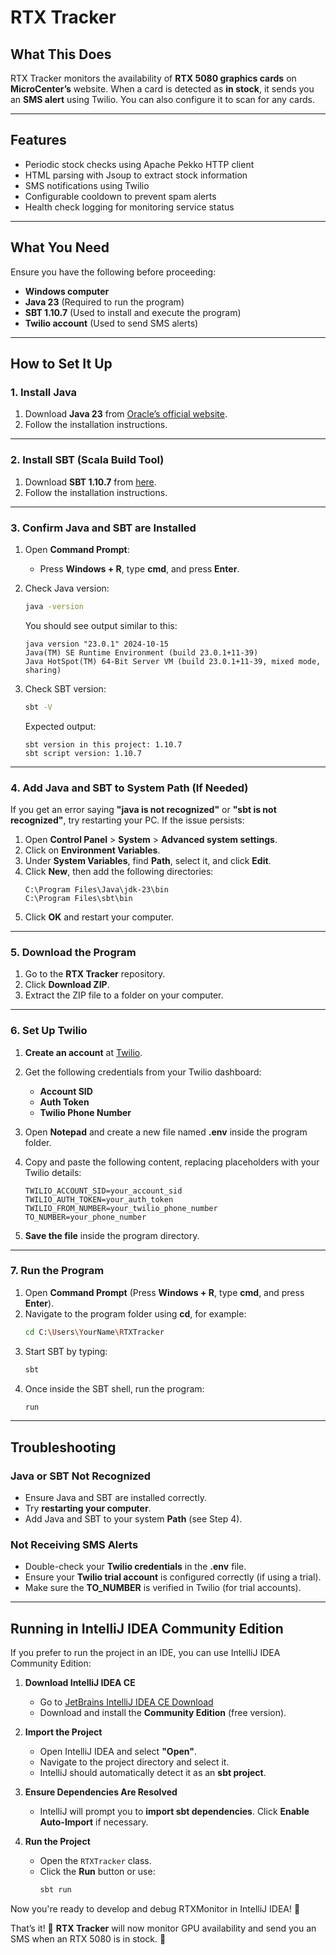 # **RTX Tracker**

## **What This Does**
RTX Tracker monitors the availability of **RTX 5080 graphics cards** on **MicroCenter’s** website. When a card is detected as **in stock**, it sends you an **SMS alert** using Twilio. You can also configure it to scan for any cards.

---

## Features
- Periodic stock checks using Apache Pekko HTTP client
- HTML parsing with Jsoup to extract stock information
- SMS notifications using Twilio
- Configurable cooldown to prevent spam alerts
- Health check logging for monitoring service status

---

## **What You Need**
Ensure you have the following before proceeding:

- **Windows computer**
- **Java 23** (Required to run the program)
- **SBT 1.10.7** (Used to install and execute the program)
- **Twilio account** (Used to send SMS alerts)

---

## **How to Set It Up**

### **1. Install Java**
1. Download **Java 23** from [Oracle’s official website](https://www.oracle.com/java/technologies/javase/jdk23-archive-downloads.html).
2. Follow the installation instructions.

---

### **2. Install SBT (Scala Build Tool)**
1. Download **SBT 1.10.7** from [here](https://www.scala-sbt.org/download.html).
2. Follow the installation instructions.

---

### **3. Confirm Java and SBT are Installed**
1. Open **Command Prompt**:
   - Press **Windows + R**, type **cmd**, and press **Enter**.

2. Check Java version:  
   ```sh  
   java -version  
   ```  
   You should see output similar to this:  
   ```  
   java version "23.0.1" 2024-10-15  
   Java(TM) SE Runtime Environment (build 23.0.1+11-39)  
   Java HotSpot(TM) 64-Bit Server VM (build 23.0.1+11-39, mixed mode, sharing)  
   ```

3. Check SBT version:  
   ```sh  
   sbt -V  
   ```  
   Expected output:  
   ```  
   sbt version in this project: 1.10.7  
   sbt script version: 1.10.7  
   ```

---

### **4. Add Java and SBT to System Path (If Needed)**
If you get an error saying **"java is not recognized"** or **"sbt is not recognized"**, try restarting your PC. If the issue persists:

1. Open **Control Panel** > **System** > **Advanced system settings**.
2. Click on **Environment Variables**.
3. Under **System Variables**, find **Path**, select it, and click **Edit**.
4. Click **New**, then add the following directories:  
   ```  
   C:\Program Files\Java\jdk-23\bin  
   C:\Program Files\sbt\bin  
   ```
5. Click **OK** and restart your computer.

---

### **5. Download the Program**
1. Go to the **RTX Tracker** repository.
2. Click **Download ZIP**.
3. Extract the ZIP file to a folder on your computer.

---

### **6. Set Up Twilio**
1. **Create an account** at [Twilio](https://www.twilio.com/).
2. Get the following credentials from your Twilio dashboard:
   - **Account SID**
   - **Auth Token**
   - **Twilio Phone Number**

3. Open **Notepad** and create a new file named **.env** inside the program folder.
4. Copy and paste the following content, replacing placeholders with your Twilio details:  
   ```  
   TWILIO_ACCOUNT_SID=your_account_sid  
   TWILIO_AUTH_TOKEN=your_auth_token  
   TWILIO_FROM_NUMBER=your_twilio_phone_number  
   TO_NUMBER=your_phone_number  
   ```
5. **Save the file** inside the program directory.

---

### **7. Run the Program**
1. Open **Command Prompt** (Press **Windows + R**, type **cmd**, and press **Enter**).
2. Navigate to the program folder using **cd**, for example:  
   ```sh  
   cd C:\Users\YourName\RTXTracker  
   ```
3. Start SBT by typing:  
   ```sh  
   sbt  
   ```
4. Once inside the SBT shell, run the program:  
   ```sh  
   run  
   ```

---

## **Troubleshooting**
### **Java or SBT Not Recognized**
- Ensure Java and SBT are installed correctly.
- Try **restarting your computer**.
- Add Java and SBT to your system **Path** (see Step 4).

### **Not Receiving SMS Alerts**
- Double-check your **Twilio credentials** in the **.env** file.
- Ensure your **Twilio trial account** is configured correctly (if using a trial).
- Make sure the **TO_NUMBER** is verified in Twilio (for trial accounts).

---

## Running in IntelliJ IDEA Community Edition

If you prefer to run the project in an IDE, you can use IntelliJ IDEA Community Edition:

1. **Download IntelliJ IDEA CE**
   - Go to [JetBrains IntelliJ IDEA CE Download](https://www.jetbrains.com/idea/download/)
   - Download and install the **Community Edition** (free version).

2. **Import the Project**
   - Open IntelliJ IDEA and select **"Open"**.
   - Navigate to the project directory and select it.
   - IntelliJ should automatically detect it as an **sbt project**.

3. **Ensure Dependencies Are Resolved**
   - IntelliJ will prompt you to **import sbt dependencies**. Click **Enable Auto-Import** if necessary.

4. **Run the Project**
   - Open the `RTXTracker` class.
   - Click the **Run** button or use:
     ```sh
     sbt run
     ```

Now you're ready to develop and debug RTXMonitor in IntelliJ IDEA! 🚀

That’s it! 🎉 **RTX Tracker** will now monitor GPU availability and send you an SMS when an RTX 5080 is in stock. 🚀  
